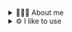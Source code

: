 <details>
  <summary>
    🙋🏻‍♂️ About me
  </summary>
  <p>Hey! My name is Jesse. I'm a software engineer with a B.S. in Computer Science from NJIT.</p>
</details>

<details>
  <summary>
    ⚙️ I like to use
  </summary>
  <div>
    <picture>
      <source media="(prefers-color-scheme: dark)" srcset="https://skillicons.dev/icons?i=ts&theme=dark" />
      <source media="(prefers-color-scheme: light)" srcset="https://skillicons.dev/icons?i=ts&theme=light" />
      <img src="https://skillicons.dev/icons?i=ts" width="48" height="48" alt="Typescript Icon" />
    </picture>
    <picture>
      <source media="(prefers-color-scheme: dark)" srcset="https://skillicons.dev/icons?i=nextjs&theme=dark" />
      <source media="(prefers-color-scheme: light)" srcset="https://skillicons.dev/icons?i=nextjs&theme=light" />
      <img src="https://skillicons.dev/icons?i=nextjs" width="48" height="48" alt="Next JS Icon" />
    </picture>
    <picture>
      <source media="(prefers-color-scheme: dark)" srcset="https://skillicons.dev/icons?i=tailwind&theme=dark" />
      <source media="(prefers-color-scheme: light)" srcset="https://skillicons.dev/icons?i=tailwind&theme=light" />
      <img src="https://skillicons.dev/icons?i=tailwind" width="48" height="48" alt="Tailwind Icon" />
    </picture>
    <picture>
      <source media="(prefers-color-scheme: dark)" srcset="https://skillicons.dev/icons?i=prisma&theme=dark" />
      <source media="(prefers-color-scheme: light)" srcset="https://skillicons.dev/icons?i=prisma&theme=light" />
      <img src="https://skillicons.dev/icons?i=prisma" width="48" height="48" alt="Prisma Icon" />
    </picture>
    <picture>
      <source media="(prefers-color-scheme: dark)" srcset="https://skillicons.dev/icons?i=postgres&theme=dark" />
      <source media="(prefers-color-scheme: light)" srcset="https://skillicons.dev/icons?i=postgres&theme=light" />
      <img src="https://skillicons.dev/icons?i=postgres" width="48" height="48" alt="Postgres Icon" />
    </picture>
    <picture>
      <source media="(prefers-color-scheme: dark)" srcset="https://skillicons.dev/icons?i=githubactions&theme=dark" />
      <source media="(prefers-color-scheme: light)" srcset="https://skillicons.dev/icons?i=githubactions&theme=light" />
      <img src="https://skillicons.dev/icons?i=githubactions" width="48" height="48" alt="Github Actions Icon" />
    </picture>
    <picture>
      <source media="(prefers-color-scheme: dark)" srcset="https://skillicons.dev/icons?i=vercel&theme=dark" />
      <source media="(prefers-color-scheme: light)" srcset="https://skillicons.dev/icons?i=vercel&theme=light" />
      <img src="https://skillicons.dev/icons?i=vercel" width="48" height="48" alt="Vercel Icon" />
    </picture>
    <picture>
      <source media="(prefers-color-scheme: dark)" srcset="https://skillicons.dev/icons?i=vscode&theme=dark" />
      <source media="(prefers-color-scheme: light)" srcset="https://skillicons.dev/icons?i=vscode&theme=light" />
      <img src="https://skillicons.dev/icons?i=vscode" width="48" height="48" alt="Visual Studio Code Icon" />
    </picture>
  </div>
</details>
